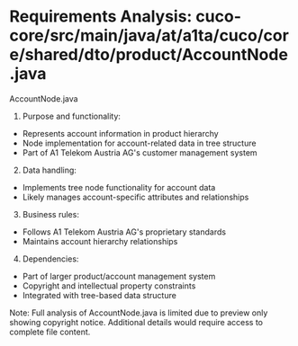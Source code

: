 # Requirements Analysis: cuco-core/src/main/java/at/a1ta/cuco/core/shared/dto/product/AccountNode.java

AccountNode.java
1. Purpose and functionality:
- Represents account information in product hierarchy
- Node implementation for account-related data in tree structure
- Part of A1 Telekom Austria AG's customer management system

2. Data handling:
- Implements tree node functionality for account data
- Likely manages account-specific attributes and relationships

3. Business rules:
- Follows A1 Telekom Austria AG's proprietary standards
- Maintains account hierarchy relationships

4. Dependencies:
- Part of larger product/account management system
- Copyright and intellectual property constraints
- Integrated with tree-based data structure

Note: Full analysis of AccountNode.java is limited due to preview only showing copyright notice. Additional details would require access to complete file content.
